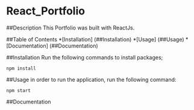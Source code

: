 # React_Portfolio

##Description
This Portfolio was built with ReactJs. 

##Table of Contents
*[Installation] (##Installation)
*[Usage] (##Usage)
*[Documentation] (##Documentation)

##Installation
Run the following commands to install packages;
```script
npm install
```

##Usage
in order to run the application, run the following command:
```script
npm start
```
##Documentation
